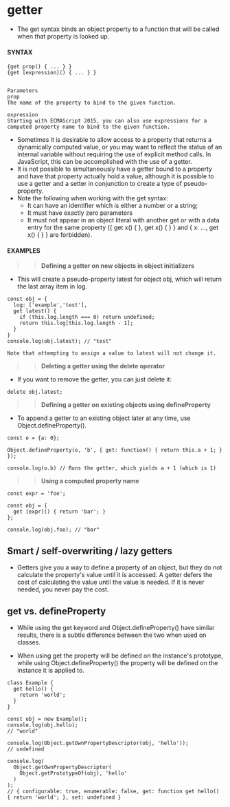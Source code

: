 # getter

- The get syntax binds an object property to a function that will be called when that property is looked up.

#### **SYNTAX**

```
{get prop() { ... } }
{get [expression]() { ... } }


Parameters
prop
The name of the property to bind to the given function.

expression
Starting with ECMAScript 2015, you can also use expressions for a computed property name to bind to the given function.
```

- Sometimes it is desirable to allow access to a property that returns a dynamically computed value, or you may want to reflect the status of an internal variable without requiring the use of explicit method calls. In JavaScript, this can be accomplished with the use of a getter.
- It is not possible to simultaneously have a getter bound to a property and have that property actually hold a value, although it is possible to use a getter and a setter in conjunction to create a type of pseudo-property.
- Note the following when working with the get syntax:
  - It can have an identifier which is either a number or a string;
  - It must have exactly zero parameters
  - It must not appear in an object literal with another get or with a data entry for the same property ({ get x() { }, get x() { } } and { x: ..., get x() { } } are forbidden).

#### **EXAMPLES**

> > **Defining a getter on new objects in object initializers**

- This will create a pseudo-property latest for object obj, which will return the last array item in log.

```
const obj = {
  log: ['example','test'],
  get latest() {
    if (this.log.length === 0) return undefined;
    return this.log[this.log.length - 1];
  }
}
console.log(obj.latest); // "test"

Note that attempting to assign a value to latest will not change it.
```

> > **Deleting a getter using the delete operator**

- If you want to remove the getter, you can just delete it:

```
delete obj.latest;
```

> > **Defining a getter on existing objects using defineProperty**

- To append a getter to an existing object later at any time, use Object.defineProperty().

```
const o = {a: 0};

Object.defineProperty(o, 'b', { get: function() { return this.a + 1; } });

console.log(o.b) // Runs the getter, which yields a + 1 (which is 1)
```

> > **Using a computed property name**

```
const expr = 'foo';

const obj = {
  get [expr]() { return 'bar'; }
};

console.log(obj.foo); // "bar"
```

## Smart / self-overwriting / lazy getters

- Getters give you a way to define a property of an object, but they do not calculate the property's value until it is accessed. A getter defers the cost of calculating the value until the value is needed. If it is never needed, you never pay the cost.

## get vs. defineProperty

- While using the get keyword and Object.defineProperty() have similar results, there is a subtle difference between the two when used on classes.

- When using get the property will be defined on the instance's prototype, while using Object.defineProperty() the property will be defined on the instance it is applied to.

```
class Example {
  get hello() {
    return 'world';
  }
}

const obj = new Example();
console.log(obj.hello);
// "world"

console.log(Object.getOwnPropertyDescriptor(obj, 'hello'));
// undefined

console.log(
  Object.getOwnPropertyDescriptor(
    Object.getPrototypeOf(obj), 'hello'
  )
);
// { configurable: true, enumerable: false, get: function get hello() { return 'world'; }, set: undefined }
```
